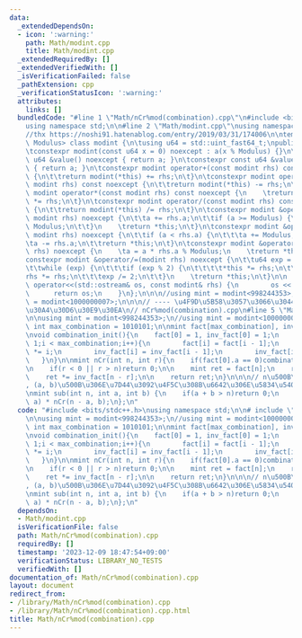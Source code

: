```yaml
---
data:
  _extendedDependsOn:
  - icon: ':warning:'
    path: Math/modint.cpp
    title: Math/modint.cpp
  _extendedRequiredBy: []
  _extendedVerifiedWith: []
  _isVerificationFailed: false
  _pathExtension: cpp
  _verificationStatusIcon: ':warning:'
  attributes:
    links: []
  bundledCode: "#line 1 \"Math/nCr%mod(combination).cpp\"\n#include <bits/stdc++.h>\n\
    using namespace std;\n\n#line 2 \"Math/modint.cpp\"\nusing namespace std;\n\n\
    //thx https://noshi91.hatenablog.com/entry/2019/03/31/174006\n\ntemplate <std::uint_fast64_t\
    \ Modulus> class modint {\n\tusing u64 = std::uint_fast64_t;\npublic:\n\tu64 a;\n\
    \tconstexpr modint(const u64 x = 0) noexcept : a(x % Modulus) {}\n\tconstexpr\
    \ u64 &value() noexcept { return a; }\n\tconstexpr const u64 &value() const noexcept\
    \ { return a; }\n\tconstexpr modint operator+(const modint rhs) const noexcept\
    \ {\n\t\treturn modint(*this) += rhs;\n\t}\n\tconstexpr modint operator-(const\
    \ modint rhs) const noexcept {\n\t\treturn modint(*this) -= rhs;\n\t}\n\tconstexpr\
    \ modint operator*(const modint rhs) const noexcept {\n    \treturn modint(*this)\
    \ *= rhs;\n\t}\n\tconstexpr modint operator/(const modint rhs) const noexcept\
    \ {\n\t\treturn modint(*this) /= rhs;\n\t}\n\tconstexpr modint &operator+=(const\
    \ modint rhs) noexcept {\n\t\ta += rhs.a;\n\t\tif (a >= Modulus) {\n\t\t\ta -=\
    \ Modulus;\n\t\t}\n    \treturn *this;\n\t}\n\tconstexpr modint &operator-=(const\
    \ modint rhs) noexcept {\n\t\tif (a < rhs.a) {\n\t\t\ta += Modulus;\n\t\t}\n\t\
    \ta -= rhs.a;\n\t\treturn *this;\n\t}\n\tconstexpr modint &operator*=(const modint\
    \ rhs) noexcept {\n    \ta = a * rhs.a % Modulus;\n    \treturn *this;\n\t}\n\t\
    constexpr modint &operator/=(modint rhs) noexcept {\n\t\tu64 exp = Modulus - 2;\n\
    \t\twhile (exp) {\n\t\t\tif (exp % 2) {\n\t\t\t\t*this *= rhs;\n\t\t\t}\n\t\t\t\
    rhs *= rhs;\n\t\t\texp /= 2;\n\t\t}\n    \treturn *this;\n\t}\n\n    friend std::ostream&\
    \ operator<<(std::ostream& os, const modint& rhs) {\n        os << rhs.a;\n  \
    \      return os;\n    }\n};\n\n\n//using mint = modint<998244353>;\n//using mint\
    \ = modint<1000000007>;\n\n\n// ---- \u4F9D\u5B58\u3057\u3066\u3044\u308B\u30E9\
    \u30A4\u30D6\u30E9\u30EA\n// nCr%mod(combination).cpp\n#line 5 \"Math/nCr%mod(combination).cpp\"\
    \n\nusing mint = modint<998244353>;\n//using mint = modint<1000000007>;\n\nconstexpr\
    \ int max_combination = 1010101;\n\nmint fact[max_combination], inv_fact[max_combination];\n\
    \nvoid combination_init(){\n    fact[0] = 1, inv_fact[0] = 1;\n    for(int i =\
    \ 1;i < max_combination;i++){\n        fact[i] = fact[i - 1];\n        fact[i]\
    \ *= i;\n        inv_fact[i] = inv_fact[i - 1];\n        inv_fact[i] /= i;\n \
    \   }\n}\n\nmint nCr(int n, int r){\n    if(fact[0].a == 0)combination_init();\n\
    \n    if(r < 0 || r > n)return 0;\n\n    mint ret = fact[n];\n    ret *= inv_fact[r];\n\
    \    ret *= inv_fact[n - r];\n\n    return ret;\n}\n\n\n// n\u500B\u304B\u3089\
    , (a, b)\u500B\u306E\u7D44\u3092\u4F5C\u308B\u6642\u306E\u5834\u5408\u306E\u6570\
    \nmint sub(int n, int a, int b) {\n    if(a + b > n)return 0;\n    return nCr(n,\
    \ a) * nCr(n - a, b);\n};\n"
  code: "#include <bits/stdc++.h>\nusing namespace std;\n\n# include \"modint.cpp\"\
    \n\nusing mint = modint<998244353>;\n//using mint = modint<1000000007>;\n\nconstexpr\
    \ int max_combination = 1010101;\n\nmint fact[max_combination], inv_fact[max_combination];\n\
    \nvoid combination_init(){\n    fact[0] = 1, inv_fact[0] = 1;\n    for(int i =\
    \ 1;i < max_combination;i++){\n        fact[i] = fact[i - 1];\n        fact[i]\
    \ *= i;\n        inv_fact[i] = inv_fact[i - 1];\n        inv_fact[i] /= i;\n \
    \   }\n}\n\nmint nCr(int n, int r){\n    if(fact[0].a == 0)combination_init();\n\
    \n    if(r < 0 || r > n)return 0;\n\n    mint ret = fact[n];\n    ret *= inv_fact[r];\n\
    \    ret *= inv_fact[n - r];\n\n    return ret;\n}\n\n\n// n\u500B\u304B\u3089\
    , (a, b)\u500B\u306E\u7D44\u3092\u4F5C\u308B\u6642\u306E\u5834\u5408\u306E\u6570\
    \nmint sub(int n, int a, int b) {\n    if(a + b > n)return 0;\n    return nCr(n,\
    \ a) * nCr(n - a, b);\n};\n"
  dependsOn:
  - Math/modint.cpp
  isVerificationFile: false
  path: Math/nCr%mod(combination).cpp
  requiredBy: []
  timestamp: '2023-12-09 18:47:54+09:00'
  verificationStatus: LIBRARY_NO_TESTS
  verifiedWith: []
documentation_of: Math/nCr%mod(combination).cpp
layout: document
redirect_from:
- /library/Math/nCr%mod(combination).cpp
- /library/Math/nCr%mod(combination).cpp.html
title: Math/nCr%mod(combination).cpp
---
```

